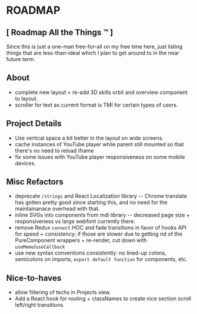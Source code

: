 # ROADMAP #
## [ Roadmap All the Things ™ ] ##

Since this is just a one-man free-for-all on my free time here, just listing things that are less-than-ideal which I plan to get around to in the near future term.

## About
- complete new layout + re-add 3D skills orbit and overview component to layout.
- scroller for text as current format is TMI for certain types
of users.

## Project Details
- Use vertical space a bit better in the layout on wide screens.
- cache instances of YouTube player while parent still mounted so that there's no need to reload iframe
- fix some issues with YouTube player responsiveness on some mobile devices.

## Misc Refactors
- deprecate `/strings` and React Localization library -- Chrome translate has gotten pretty good since starting this, and no need for the maintainanace overhead with that.
- inline SVGs into components from mdi library -- decreased page size + responsiveness vs large webfont currently there.
- remove Redux `connect` HOC and fade transitions in favor of hooks API for speed + consistency; if those are slower due
to getting rid of the PureComponent wrappers + re-render,
cut down with `useMemo`/`useCallback`
- use new syntax conventions consistently: no lined-up colons, semicolons on imports, `export default function` for components, etc.

## Nice-to-haves

- allow filtering of techs in Projects view.
- Add a React hook for routing + classNames to create nice section scroll left/right transitions.